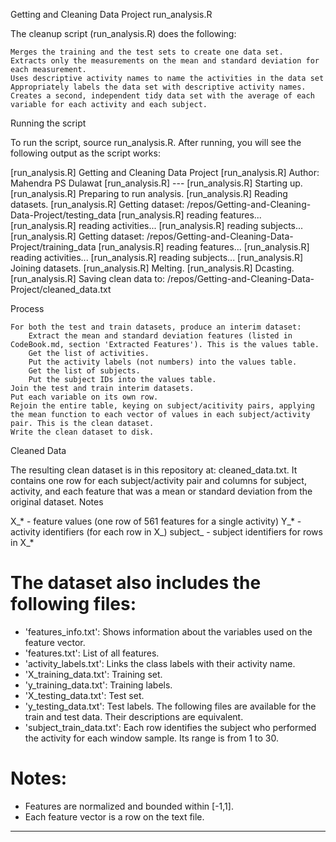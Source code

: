 Getting and Cleaning Data Project
run_analysis.R

The cleanup script (run_analysis.R) does the following:

    Merges the training and the test sets to create one data set.
    Extracts only the measurements on the mean and standard deviation for each measurement.
    Uses descriptive activity names to name the activities in the data set
    Appropriately labels the data set with descriptive activity names.
    Creates a second, independent tidy data set with the average of each variable for each activity and each subject.

Running the script

To run the script, source run_analysis.R. After running, you will see the following output as the script works:

[run_analysis.R] Getting and Cleaning Data Project 
[run_analysis.R] Author: Mahendra PS Dulawat
[run_analysis.R] --- 
[run_analysis.R] Starting up. 
[run_analysis.R] Preparing to run analysis. 
[run_analysis.R] Reading datasets. 
[run_analysis.R] Getting dataset: /repos/Getting-and-Cleaning-Data-Project/testing_data 
[run_analysis.R]   reading features... 
[run_analysis.R]   reading activities... 
[run_analysis.R]   reading subjects... 
[run_analysis.R] Getting dataset: /repos/Getting-and-Cleaning-Data-Project/training_data
[run_analysis.R]   reading features... 
[run_analysis.R]   reading activities... 
[run_analysis.R]   reading subjects... 
[run_analysis.R] Joining datasets. 
[run_analysis.R] Melting. 
[run_analysis.R] Dcasting. 
[run_analysis.R] Saving clean data to: /repos/Getting-and-Cleaning-Data-Project/cleaned_data.txt 

Process

    For both the test and train datasets, produce an interim dataset:
        Extract the mean and standard deviation features (listed in CodeBook.md, section 'Extracted Features'). This is the values table.
        Get the list of activities.
        Put the activity labels (not numbers) into the values table.
        Get the list of subjects.
        Put the subject IDs into the values table.
    Join the test and train interim datasets.
    Put each variable on its own row.
    Rejoin the entire table, keying on subject/acitivity pairs, applying the mean function to each vector of values in each subject/activity pair. This is the clean dataset.
    Write the clean dataset to disk.

Cleaned Data

The resulting clean dataset is in this repository at: cleaned_data.txt. It contains one row for each subject/activity pair and columns for subject, activity, and each feature that was a mean or standard deviation from the original dataset.
Notes

X_* - feature values (one row of 561 features for a single activity) Y_* - activity identifiers (for each row in X_) subject_ - subject identifiers for rows in X_*


The dataset also includes the following files:
=========================================

- 'features_info.txt': Shows information about the variables used on the feature vector.
- 'features.txt': List of all features.
- 'activity_labels.txt': Links the class labels with their activity name.
- 'X_training_data.txt': Training set.
- 'y_training_data.txt': Training labels.
- 'X_testing_data.txt': Test set.
- 'y_testing_data.txt': Test labels.
The following files are available for the train and test data. Their descriptions are equivalent.
- 'subject_train_data.txt': Each row identifies the subject who performed the activity for each window sample. Its range is from 1 to 30.

Notes:
======
- Features are normalized and bounded within [-1,1].
- Each feature vector is a row on the text file.
- ---------------------------------------------------------------------
